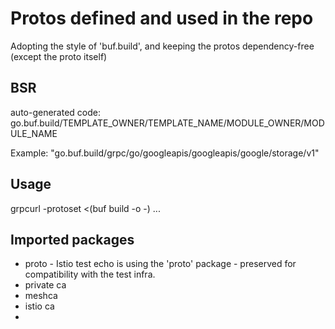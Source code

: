 # Protos defined and used in the repo

Adopting the style of 'buf.build', and keeping the protos dependency-free (except the proto itself)

## BSR

auto-generated code:
  go.buf.build/TEMPLATE_OWNER/TEMPLATE_NAME/MODULE_OWNER/MODULE_NAME

Example: 
"go.buf.build/grpc/go/googleapis/googleapis/google/storage/v1"

## Usage

grpcurl -protoset <(buf build -o -) ...


## Imported packages

- proto - Istio test echo is using the 'proto' package - preserved for compatibility with the test infra. 
- private ca
- meshca
- istio ca
- 
